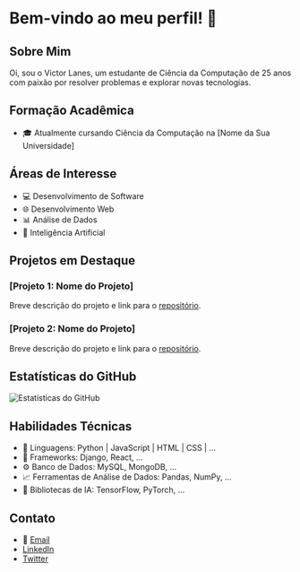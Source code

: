 # Bem-vindo ao meu perfil! 👋

## Sobre Mim
Oi, sou o Victor Lanes, um estudante de Ciência da Computação de 25 anos com paixão por resolver problemas e explorar novas tecnologias.

## Formação Acadêmica
- 🎓 Atualmente cursando Ciência da Computação na [Nome da Sua Universidade]

## Áreas de Interesse
- 💻 Desenvolvimento de Software
- 🌐 Desenvolvimento Web
- 📊 Análise de Dados
- 🤖 Inteligência Artificial

## Projetos em Destaque
### [Projeto 1: Nome do Projeto]
Breve descrição do projeto e link para o [repositório](https://github.com/seu-username/nome-do-projeto).

### [Projeto 2: Nome do Projeto]
Breve descrição do projeto e link para o [repositório](https://github.com/seu-username/nome-do-projeto).

## Estatísticas do GitHub
![Estatísticas do GitHub](https://github-readme-stats.vercel.app/api?username=seu-username&show_icons=true&count_private=true)

## Habilidades Técnicas
- 🚀 Linguagens: Python | JavaScript | HTML | CSS | ...
- 🔧 Frameworks: Django, React, ...
- ⚙️ Banco de Dados: MySQL, MongoDB, ...
- 📈 Ferramentas de Análise de Dados: Pandas, NumPy, ...
- 🤖 Bibliotecas de IA: TensorFlow, PyTorch, ...


## Contato
- 📧 [Email](lanesvictor99@gmail.com)
- [LinkedIn]([https://www.linkedin.com/in/seu-linkedin](https://www.linkedin.com/in/victor-lanes-300b08186?utm_source=share&utm_campaign=share_via&utm_content=profile&utm_medium=android_app)https://www.linkedin.com/in/victor-lanes-300b08186?utm_source=share&utm_campaign=share_via&utm_content=profile&utm_medium=android_app)
- [Twitter](https://twitter.com/seu-twitter)



